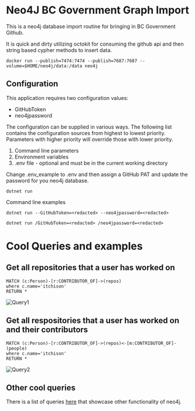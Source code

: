 # Neo4J BC Government Graph Import
This is a neo4j database import routine for bringing in BC Government Github.

It is quick and dirty utilizing octokit for consuming the github api and then string based cypher methods to insert data.


```docker run --publish=7474:7474 --publish=7687:7687 --volume=$HOME/neo4j/data:/data neo4j```

## Configuration
This application requires two configuration values:
* GitHubToken
* neo4jpassword

The configuration can be supplied in various ways. The following list contains the configuration sources from highest to lowest priority. 
Parameters with higher priority will override those with lower priority.
1. Command line parameters
1. Environment variables
1. .env file - optional and must be in the current working directory

Change .env_example to .env and then assign a GitHub PAT and update the password for you neo4j database.

```dotnet run```

Command line examples

```dotnet run --GitHubToken=<redacted> --neo4jpassword=<redacted>```

```dotnet run /GitHubToken=<redacted> /neo4jpassword=<redacted>```

# Cool Queries and examples

## Get all repositories that a user has worked on

```
MATCH (c:Person)-[r:CONTRIBUTOR_OF]->(repos)
where c.name='itchison' 
RETURN *
```
![Query1](docs/images/Query1.png)

## Get all respositories that a user has worked on and their contributors

```
MATCH (c:Person)-[r:CONTRIBUTOR_OF]->(repos)<-[m:CONTRIBUTOR_OF]-(people) 
where c.name='itchison' 
RETURN *
```
![Query2](images/docs/../../docs/images/Query2.png)

## Other cool queries

There is a list of queries [here](coolqueries.txt) that showcase other functionality of neo4j.